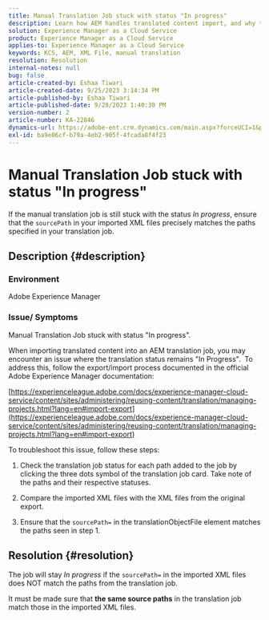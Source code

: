 ```yaml
---
title: Manual Translation Job stuck with status "In progress"
description: Learn how AEM handles translated content import, and why the translation status gets stuck "In Progress".
solution: Experience Manager as a Cloud Service
product: Experience Manager as a Cloud Service
applies-to: Experience Manager as a Cloud Service
keywords: KCS, AEM, XML File, manual translation
resolution: Resolution
internal-notes: null
bug: false
article-created-by: Eshaa Tiwari
article-created-date: 9/25/2023 3:14:34 PM
article-published-by: Eshaa Tiwari
article-published-date: 9/28/2023 1:40:30 PM
version-number: 2
article-number: KA-22846
dynamics-url: https://adobe-ent.crm.dynamics.com/main.aspx?forceUCI=1&pagetype=entityrecord&etn=knowledgearticle&id=7ee83c3b-b65b-ee11-be6f-6045bd006704
exl-id: ba9e06cf-b79a-4eb2-905f-4fcada8f4f23
---
```

# Manual Translation Job stuck with status "In progress"


If the manual translation job is still stuck with the status *In progress*, ensure that the `sourcePath` in your imported XML files precisely matches the paths specified in your translation job.

## Description {#description}


### <b>Environment</b>

Adobe Experience Manager



### <b>Issue/ Symptoms</b>

Manual Translation Job stuck with status "In progress".



When importing translated content into an AEM translation job, you may encounter an issue where the translation status remains "In Progress".  To address this, follow the export/import process documented in the official Adobe Experience Manager documentation:



[https://experienceleague.adobe.com/docs/experience-manager-cloud-service/content/sites/administering/reusing-content/translation/managing-projects.html?lang=en#import-export](https://experienceleague.adobe.com/docs/experience-manager-cloud-service/content/sites/administering/reusing-content/translation/managing-projects.html?lang=en#import-export)



To troubleshoot this issue, follow these steps:



1. Check the translation job status for each path added to the job by clicking the three dots symbol of the translation job card. Take note of the paths and their respective statuses.

2. Compare the imported XML files with the XML files from the original export.

3. Ensure that the `sourcePath=` in the translationObjectFile element matches the paths seen in step 1.




## Resolution {#resolution}


The job will stay *In progress* if the `sourcePath=` in the imported XML files does NOT match the paths from the translation job.

It must be made sure that <b>the same source paths</b> in the translation job match those in the imported XML files.
